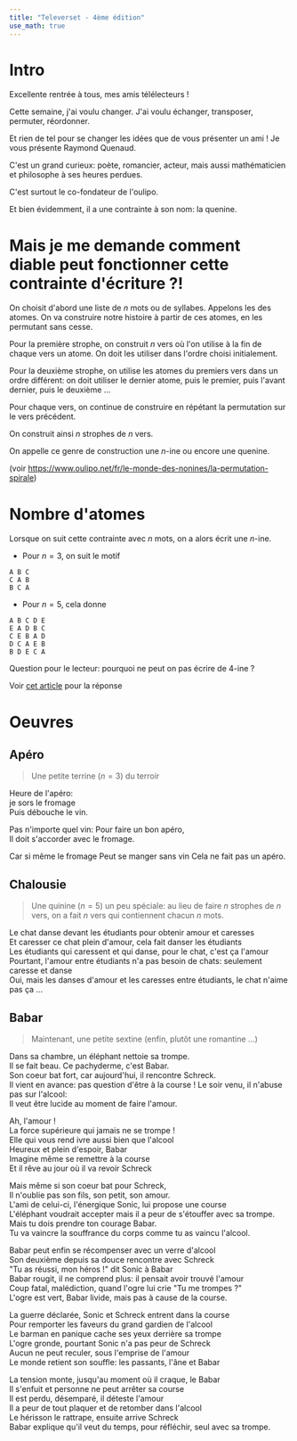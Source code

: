 ```yaml
---
title: "Televerset - 4ème édition"
use_math: true
---
```

# Intro

Excellente rentrée à tous, mes amis télélecteurs !

Cette semaine, j'ai voulu changer.
J'ai voulu échanger, transposer, permuter, réordonner.

Et rien de tel pour se changer les idées que de vous présenter un ami !
Je vous présente Raymond Quenaud.

C'est un grand curieux: poète, romancier, acteur, mais aussi mathématicien et philosophe à ses heures perdues.

C'est surtout le co-fondateur de l'oulipo.

Et bien évidemment, il a une contrainte à son nom: la quenine.

# Mais je me demande comment diable peut fonctionner cette contrainte d'écriture ?!

On choisit d'abord une liste de $n$ mots ou de syllabes. Appelons les des atomes.
On va construire notre histoire à partir de ces atomes, en les permutant sans cesse.

Pour la première strophe, on construit $n$ vers où l'on utilise à la fin de chaque vers un atome. On doit les utiliser dans l'ordre choisi initialement.

Pour la deuxième strophe, on utilise les atomes du premiers vers dans un ordre différent: on doit utiliser le dernier atome, puis le premier, puis l'avant dernier, puis le deuxième ...

Pour chaque vers, on continue de construire en répétant la permutation sur le vers précédent.

On construit ainsi $n$ strophes de $n$ vers.

On appelle ce genre de construction une $n$-ine ou encore une quenine.

(voir https://www.oulipo.net/fr/le-monde-des-nonines/la-permutation-spirale)

# Nombre d'atomes

Lorsque on suit cette contrainte avec $n$ mots, on a alors écrit une $n$-ine.

- Pour $n=3$, on suit le motif
```
A B C
C A B
B C A
```

- Pour $n=5$, cela donne
```
A B C D E
E A D B C
C E B A D
D C A E B
B D E C A
```

Question pour le lecteur: pourquoi ne peut on pas écrire de $4$-ine ?

Voir [cet article](https://images.math.cnrs.fr/Poesie-spirales-et-battements-de-cartes) pour la réponse


# Oeuvres

## Apéro

> Une petite terrine ($n=3$) du terroir

Heure de l'apéro:   
je sors le fromage  
Puis débouche le vin.  

Pas n'importe quel vin:
Pour faire un bon apéro,   
Il doit s'accorder avec le fromage.  

Car si même le fromage 
Peut se manger sans vin
Cela ne fait pas un apéro.

## Chalousie

> Une quinine ($n=5$) un peu spéciale: au lieu de faire $n$ strophes de $n$ vers, on a fait $n$ vers qui contiennent chacun $n$ mots.

Le chat danse devant les étudiants pour obtenir amour et caresses  
Et caresser ce chat plein d'amour, cela fait danser les étudiants  
Les étudiants qui caressent et qui danse, pour le chat, c'est ça l'amour  
Pourtant, l'amour entre étudiants n'a pas besoin de chats: seulement caresse et danse  
Oui, mais les danses d'amour et les caresses entre étudiants, le chat n'aime pas ça ...

## Babar

> Maintenant, une petite sextine (enfin, plutôt une romantine ...)

Dans sa chambre, un éléphant nettoie sa trompe.  
Il se fait beau. Ce pachyderme, c'est Babar.  
Son coeur bat fort, car aujourd'hui, il rencontre Schreck.  
Il vient en avance: pas question d'être à la course !
Le soir venu, il n'abuse pas sur l'alcool:  
Il veut être lucide au moment de faire l'amour.  

Ah, l'amour !  
La force supérieure qui jamais ne se trompe !  
Elle qui vous rend ivre aussi bien que l'alcool  
Heureux et plein d'espoir, Babar  
Imagine même se remettre à la course  
Et il rêve au jour où il va revoir Schreck  

Mais même si son coeur bat pour Schreck,  
Il n'oublie pas son fils, son petit, son amour.  
L'ami de celui-ci, l'énergique Sonic, lui propose une course  
L'éléphant voudrait accepter mais il a peur de s'étouffer avec sa trompe.  
Mais tu dois prendre ton courage Babar.  
Tu va vaincre la souffrance du corps comme tu as vaincu l'alcool.  

Babar peut enfin se récompenser avec un verre d'alcool  
Son deuxième depuis sa douce rencontre avec Schreck  
"Tu as réussi, mon héros !" dit Sonic à Babar  
Babar rougit, il ne comprend plus: il pensait avoir trouvé l'amour  
Coup fatal, malédiction, quand l'ogre lui crie "Tu me trompes ?"  
L'ogre est vert, Babar livide, mais pas à cause de la course.   

La guerre déclarée, Sonic et Schreck entrent dans la course  
Pour remporter les faveurs du grand gardien de l'alcool  
Le barman en panique cache ses yeux derrière sa trompe  
L'ogre gronde, pourtant Sonic n'a pas peur de Schreck  
Aucun ne peut reculer, sous l'emprise de l'amour  
Le monde retient son souffle: les passants, l'âne et Babar  

La tension monte, jusqu'au moment où il craque, le Babar  
Il s'enfuit et personne ne peut arrêter sa course  
Il est perdu, désemparé, il déteste l'amour  
Il a peur de tout plaquer et de retomber dans l'alcool  
Le hérisson le rattrape, ensuite arrive Schreck  
Babar explique qu'il veut du temps, pour réfléchir, seul avec sa trompe.